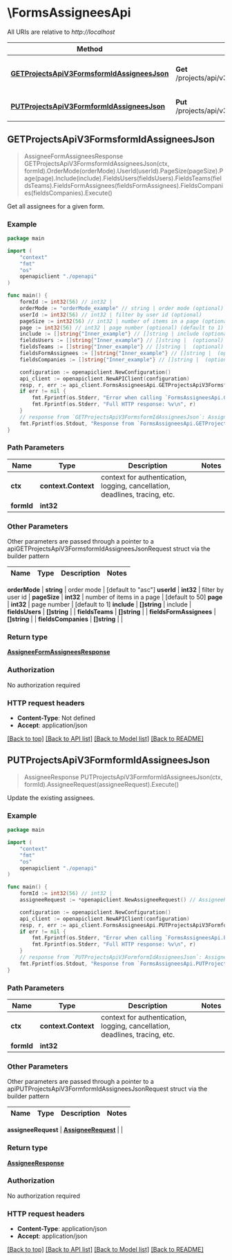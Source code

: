 # \FormsAssigneesApi

All URIs are relative to *http://localhost*

Method | HTTP request | Description
------------- | ------------- | -------------
[**GETProjectsApiV3FormsformIdAssigneesJson**](FormsAssigneesApi.md#GETProjectsApiV3FormsformIdAssigneesJson) | **Get** /projects/api/v3/forms/{formId}/assignees.json | Get all assignees for a given form.
[**PUTProjectsApiV3FormformIdAssigneesJson**](FormsAssigneesApi.md#PUTProjectsApiV3FormformIdAssigneesJson) | **Put** /projects/api/v3/form/{formId}/assignees.json | Update the existing assignees.



## GETProjectsApiV3FormsformIdAssigneesJson

> AssigneeFormAssigneesResponse GETProjectsApiV3FormsformIdAssigneesJson(ctx, formId).OrderMode(orderMode).UserId(userId).PageSize(pageSize).Page(page).Include(include).FieldsUsers(fieldsUsers).FieldsTeams(fieldsTeams).FieldsFormAssignees(fieldsFormAssignees).FieldsCompanies(fieldsCompanies).Execute()

Get all assignees for a given form.



### Example

```go
package main

import (
    "context"
    "fmt"
    "os"
    openapiclient "./openapi"
)

func main() {
    formId := int32(56) // int32 | 
    orderMode := "orderMode_example" // string | order mode (optional) (default to "asc")
    userId := int32(56) // int32 | filter by user id (optional)
    pageSize := int32(56) // int32 | number of items in a page (optional) (default to 50)
    page := int32(56) // int32 | page number (optional) (default to 1)
    include := []string{"Inner_example"} // []string | include (optional)
    fieldsUsers := []string{"Inner_example"} // []string |  (optional)
    fieldsTeams := []string{"Inner_example"} // []string |  (optional)
    fieldsFormAssignees := []string{"Inner_example"} // []string |  (optional)
    fieldsCompanies := []string{"Inner_example"} // []string |  (optional)

    configuration := openapiclient.NewConfiguration()
    api_client := openapiclient.NewAPIClient(configuration)
    resp, r, err := api_client.FormsAssigneesApi.GETProjectsApiV3FormsformIdAssigneesJson(context.Background(), formId).OrderMode(orderMode).UserId(userId).PageSize(pageSize).Page(page).Include(include).FieldsUsers(fieldsUsers).FieldsTeams(fieldsTeams).FieldsFormAssignees(fieldsFormAssignees).FieldsCompanies(fieldsCompanies).Execute()
    if err != nil {
        fmt.Fprintf(os.Stderr, "Error when calling `FormsAssigneesApi.GETProjectsApiV3FormsformIdAssigneesJson``: %v\n", err)
        fmt.Fprintf(os.Stderr, "Full HTTP response: %v\n", r)
    }
    // response from `GETProjectsApiV3FormsformIdAssigneesJson`: AssigneeFormAssigneesResponse
    fmt.Fprintf(os.Stdout, "Response from `FormsAssigneesApi.GETProjectsApiV3FormsformIdAssigneesJson`: %v\n", resp)
}
```

### Path Parameters


Name | Type | Description  | Notes
------------- | ------------- | ------------- | -------------
**ctx** | **context.Context** | context for authentication, logging, cancellation, deadlines, tracing, etc.
**formId** | **int32** |  | 

### Other Parameters

Other parameters are passed through a pointer to a apiGETProjectsApiV3FormsformIdAssigneesJsonRequest struct via the builder pattern


Name | Type | Description  | Notes
------------- | ------------- | ------------- | -------------

 **orderMode** | **string** | order mode | [default to &quot;asc&quot;]
 **userId** | **int32** | filter by user id | 
 **pageSize** | **int32** | number of items in a page | [default to 50]
 **page** | **int32** | page number | [default to 1]
 **include** | **[]string** | include | 
 **fieldsUsers** | **[]string** |  | 
 **fieldsTeams** | **[]string** |  | 
 **fieldsFormAssignees** | **[]string** |  | 
 **fieldsCompanies** | **[]string** |  | 

### Return type

[**AssigneeFormAssigneesResponse**](AssigneeFormAssigneesResponse.md)

### Authorization

No authorization required

### HTTP request headers

- **Content-Type**: Not defined
- **Accept**: application/json

[[Back to top]](#) [[Back to API list]](../README.md#documentation-for-api-endpoints)
[[Back to Model list]](../README.md#documentation-for-models)
[[Back to README]](../README.md)


## PUTProjectsApiV3FormformIdAssigneesJson

> AssigneeResponse PUTProjectsApiV3FormformIdAssigneesJson(ctx, formId).AssigneeRequest(assigneeRequest).Execute()

Update the existing assignees.



### Example

```go
package main

import (
    "context"
    "fmt"
    "os"
    openapiclient "./openapi"
)

func main() {
    formId := int32(56) // int32 | 
    assigneeRequest := *openapiclient.NewAssigneeRequest() // AssigneeRequest | 

    configuration := openapiclient.NewConfiguration()
    api_client := openapiclient.NewAPIClient(configuration)
    resp, r, err := api_client.FormsAssigneesApi.PUTProjectsApiV3FormformIdAssigneesJson(context.Background(), formId).AssigneeRequest(assigneeRequest).Execute()
    if err != nil {
        fmt.Fprintf(os.Stderr, "Error when calling `FormsAssigneesApi.PUTProjectsApiV3FormformIdAssigneesJson``: %v\n", err)
        fmt.Fprintf(os.Stderr, "Full HTTP response: %v\n", r)
    }
    // response from `PUTProjectsApiV3FormformIdAssigneesJson`: AssigneeResponse
    fmt.Fprintf(os.Stdout, "Response from `FormsAssigneesApi.PUTProjectsApiV3FormformIdAssigneesJson`: %v\n", resp)
}
```

### Path Parameters


Name | Type | Description  | Notes
------------- | ------------- | ------------- | -------------
**ctx** | **context.Context** | context for authentication, logging, cancellation, deadlines, tracing, etc.
**formId** | **int32** |  | 

### Other Parameters

Other parameters are passed through a pointer to a apiPUTProjectsApiV3FormformIdAssigneesJsonRequest struct via the builder pattern


Name | Type | Description  | Notes
------------- | ------------- | ------------- | -------------

 **assigneeRequest** | [**AssigneeRequest**](AssigneeRequest.md) |  | 

### Return type

[**AssigneeResponse**](AssigneeResponse.md)

### Authorization

No authorization required

### HTTP request headers

- **Content-Type**: application/json
- **Accept**: application/json

[[Back to top]](#) [[Back to API list]](../README.md#documentation-for-api-endpoints)
[[Back to Model list]](../README.md#documentation-for-models)
[[Back to README]](../README.md)


